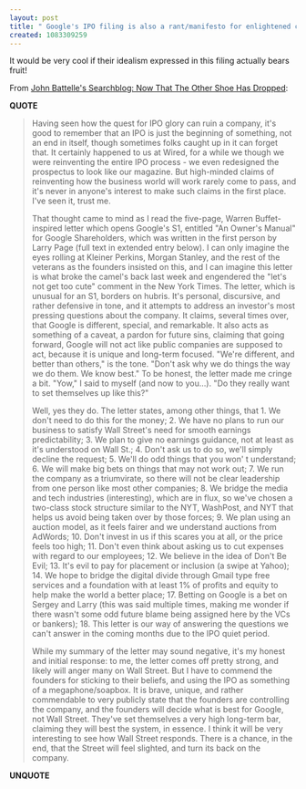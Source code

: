 ```yaml
---
layout: post
title: " Google's IPO filing is also a rant/manifesto for enlightened capitalism"
created: 1083309259
---
```

It would be very cool if their idealism expressed in this filing actually bears fruit!

From <a href="http://battellemedia.com/archives/000627.php#more">John Battelle's Searchblog: Now That The Other Shoe Has Dropped</a>:
<p><strong>QUOTE</strong></p><blockquote>Having seen how the quest for IPO glory can ruin a company, it's good to remember that an IPO is just the beginning of something, not an end in itself, though sometimes folks caught up in it can forget that. It certainly happened to us at Wired, for a while we though we were reinventing the entire IPO process - we even redesigned the prospectus to look like our magazine. But high-minded claims of reinventing how the business world will work rarely come to pass, and it's never in anyone's interest to make such claims in the first place. I've seen it, trust me.

That thought came to mind as I read the five-page, Warren Buffet-inspired letter which opens Google's S1, entitled "An Owner's Manual" for Google Shareholders, which was written in the first person by Larry Page (full text in extended entry below). I can only imagine the eyes rolling at Kleiner Perkins, Morgan Stanley, and the rest of the veterans as the founders insisted on this, and I can imagine this letter is what broke the camel's back last week and engendered the "let's not get too cute" comment in the New York Times. The letter, which is unusual for an S1, borders on hubris. It's personal, discursive, and rather defensive in tone, and it attempts to address an investor's most pressing questions about the company. It claims, several times over, that Google is different, special, and remarkable. It also acts as something of a caveat, a pardon for future sins, claiming that going forward, Google will not act like public companies are supposed to act, because it is unique and long-term focused. "We're different, and better than others," is the tone. "Don't ask why we do things the way we do them. We know best." To be honest, the letter made me cringe a bit. "Yow," I said to myself (and now to you...). "Do they really want to set themselves up like this?"

Well, yes they do. The letter states, among other things, that 1. We don't need to do this for the money; 2. We have no plans to run our business to satisfy Wall Street's need for smooth earnings predictability; 3. We plan to give no earnings guidance, not at least as it's understood on Wall St.; 4. Don't ask us to do so, we'll simply decline the request; 5. We'll do odd things that you won' t understand; 6. We will make big bets on things that may not work out; 7. We run the company as a triumvirate, so there will not be clear leadership from one person like most other companies; 8. We bridge the media and tech industries (interesting), which are in flux, so we've chosen a two-class stock structure similar to the NYT, WashPost, and NYT that helps us avoid being taken over by those forces; 9. We plan using an auction model, as it feels fairer and we understand auctions from AdWords; 10. Don't invest in us if this scares you at all, or the price feels too high; 11. Don't even think about asking us to cut expenses with regard to our employees; 12. We believe in the idea of Don't Be Evil; 13. It's evil to pay for placement or inclusion (a swipe at Yahoo); 14. We hope to bridge the digital divide through Gmail type free services and a foundation with at least 1% of profits and equity to help make the world a better place; 17. Betting on Google is a bet on Sergey and Larry (this was said multiple times, making me wonder if there wasn't some odd future blame being assigned here by the VCs or bankers); 18. This letter is our way of answering the questions we can't answer in the coming months due to the IPO quiet period.

While my summary of the letter may sound negative, it's my honest and initial response: to me, the letter comes off pretty strong, and likely will anger many on Wall Street. But I have to commend the founders for sticking to their beliefs, and using the IPO as something of a megaphone/soapbox. It is brave, unique, and rather commendable to very publicly state that the founders are controlling the company, and the founders will decide what is best for Google, not Wall Street. They've set themselves a very high long-term bar, claiming they will best the system, in essence. I think it will be very interesting to see how Wall Street responds. There is a chance, in the end, that the Street will feel slighted, and turn its back on the company.</blockquote><p><strong>UNQUOTE</strong></p>

